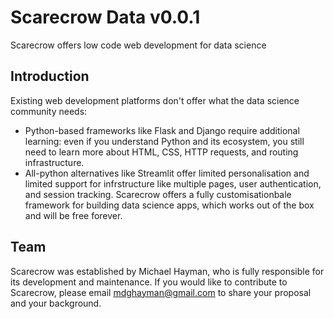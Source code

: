 # Scarecrow Data v0.0.1
Scarecrow offers low code web development for data science

## Introduction
Existing web development platforms don't offer what the data science community needs:
* Python-based frameworks like Flask and Django require additional learning: even if you understand Python and its ecosystem, you still need to learn more about HTML, CSS, HTTP requests, and routing infrastructure.
* All-python alternatives like Streamlit offer limited personalisation and limited support for infrstructure like multiple pages, user authentication, and session tracking.
Scarecrow offers a fully customisationbale framework for building data science apps, which works out of the box and will be free forever.

## Team
Scarecrow was established by Michael Hayman, who is fully responsible for its development and maintenance. If you would like to contribute to Scarecrow, please email mdghayman@gmail.com to share your proposal and your background.
